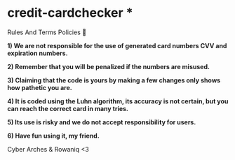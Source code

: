 # credit-cardchecker *
Rules And Terms Policies 🥈

**1) We are not responsible for the use of generated card numbers CVV and expiration numbers.**

**2) Remember that you will be penalized if the numbers are misused.**
   
**3) Claiming that the code is yours by making a few changes only shows how pathetic you are.**

**4) It is coded using the Luhn algorithm, its accuracy is not certain, but you can reach the correct card in many tries.**

**5) Its use is risky and we do not accept responsibility for users.**

**6) Have fun using it, my friend.**

Cyber Arches & Rowaniq <3


